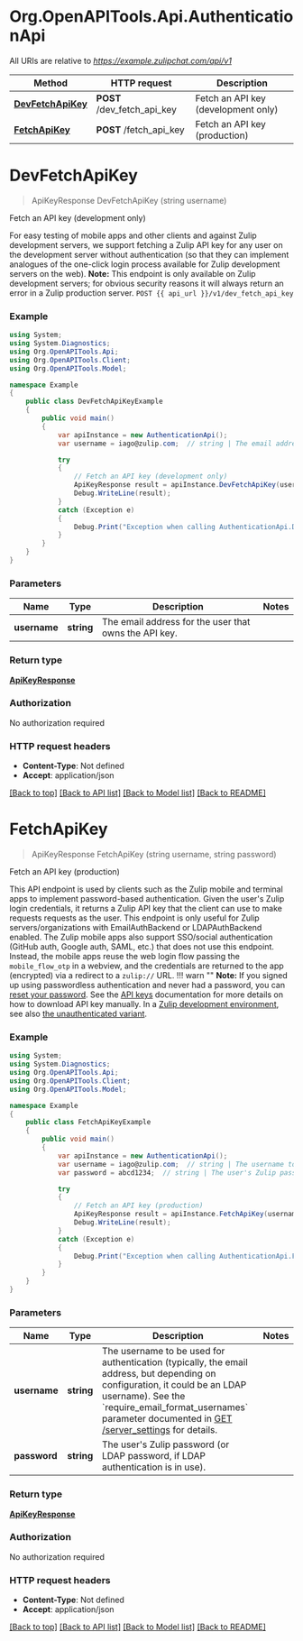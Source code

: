 # Org.OpenAPITools.Api.AuthenticationApi

All URIs are relative to *https://example.zulipchat.com/api/v1*

Method | HTTP request | Description
------------- | ------------- | -------------
[**DevFetchApiKey**](AuthenticationApi.md#devfetchapikey) | **POST** /dev_fetch_api_key | Fetch an API key (development only)
[**FetchApiKey**](AuthenticationApi.md#fetchapikey) | **POST** /fetch_api_key | Fetch an API key (production)


<a name="devfetchapikey"></a>
# **DevFetchApiKey**
> ApiKeyResponse DevFetchApiKey (string username)

Fetch an API key (development only)

For easy testing of mobile apps and other clients and against Zulip development servers, we support fetching a Zulip API key for any user on the development server without authentication (so that they can implement analogues of the one-click login process available for Zulip development servers on the web).  **Note:** This endpoint is only available on Zulip development servers; for obvious security reasons it will always return an error in a Zulip production server.  `POST {{ api_url }}/v1/dev_fetch_api_key` 

### Example
```csharp
using System;
using System.Diagnostics;
using Org.OpenAPITools.Api;
using Org.OpenAPITools.Client;
using Org.OpenAPITools.Model;

namespace Example
{
    public class DevFetchApiKeyExample
    {
        public void main()
        {
            var apiInstance = new AuthenticationApi();
            var username = iago@zulip.com;  // string | The email address for the user that owns the API key. 

            try
            {
                // Fetch an API key (development only)
                ApiKeyResponse result = apiInstance.DevFetchApiKey(username);
                Debug.WriteLine(result);
            }
            catch (Exception e)
            {
                Debug.Print("Exception when calling AuthenticationApi.DevFetchApiKey: " + e.Message );
            }
        }
    }
}
```

### Parameters

Name | Type | Description  | Notes
------------- | ------------- | ------------- | -------------
 **username** | **string**| The email address for the user that owns the API key.  | 

### Return type

[**ApiKeyResponse**](ApiKeyResponse.md)

### Authorization

No authorization required

### HTTP request headers

 - **Content-Type**: Not defined
 - **Accept**: application/json

[[Back to top]](#) [[Back to API list]](../README.md#documentation-for-api-endpoints) [[Back to Model list]](../README.md#documentation-for-models) [[Back to README]](../README.md)

<a name="fetchapikey"></a>
# **FetchApiKey**
> ApiKeyResponse FetchApiKey (string username, string password)

Fetch an API key (production)

This API endpoint is used by clients such as the Zulip mobile and terminal apps to implement password-based authentication.  Given the user's Zulip login credentials, it returns a Zulip API key that the client can use to make requests requests as the user.  This endpoint is only useful for Zulip servers/organizations with EmailAuthBackend or LDAPAuthBackend enabled.  The Zulip mobile apps also support SSO/social authentication (GitHub auth, Google auth, SAML, etc.) that does not use this endpoint.  Instead, the mobile apps reuse the web login flow passing the `mobile_flow_otp` in a webview, and the credentials are returned to the app (encrypted) via a redirect to a `zulip://` URL.  !!! warn \"\"     **Note:** If you signed up using passwordless authentication and     never had a password, you can [reset your password](/help/change-your-password).      See the [API keys](/api/api-keys) documentation for     more details on how to download API key manually.  In a [Zulip development environment](https://zulip.readthedocs.io/en/latest/development/overview.html), see also [the unauthenticated variant](/api/dev-fetch-api-key). 

### Example
```csharp
using System;
using System.Diagnostics;
using Org.OpenAPITools.Api;
using Org.OpenAPITools.Client;
using Org.OpenAPITools.Model;

namespace Example
{
    public class FetchApiKeyExample
    {
        public void main()
        {
            var apiInstance = new AuthenticationApi();
            var username = iago@zulip.com;  // string | The username to be used for authentication (typically, the email address, but depending on configuration, it could be an LDAP username).  See the `require_email_format_usernames` parameter documented in [GET /server_settings](/api/get-server-settings) for details. 
            var password = abcd1234;  // string | The user's Zulip password (or LDAP password, if LDAP authentication is in use). 

            try
            {
                // Fetch an API key (production)
                ApiKeyResponse result = apiInstance.FetchApiKey(username, password);
                Debug.WriteLine(result);
            }
            catch (Exception e)
            {
                Debug.Print("Exception when calling AuthenticationApi.FetchApiKey: " + e.Message );
            }
        }
    }
}
```

### Parameters

Name | Type | Description  | Notes
------------- | ------------- | ------------- | -------------
 **username** | **string**| The username to be used for authentication (typically, the email address, but depending on configuration, it could be an LDAP username).  See the &#x60;require_email_format_usernames&#x60; parameter documented in [GET /server_settings](/api/get-server-settings) for details.  | 
 **password** | **string**| The user&#39;s Zulip password (or LDAP password, if LDAP authentication is in use).  | 

### Return type

[**ApiKeyResponse**](ApiKeyResponse.md)

### Authorization

No authorization required

### HTTP request headers

 - **Content-Type**: Not defined
 - **Accept**: application/json

[[Back to top]](#) [[Back to API list]](../README.md#documentation-for-api-endpoints) [[Back to Model list]](../README.md#documentation-for-models) [[Back to README]](../README.md)

